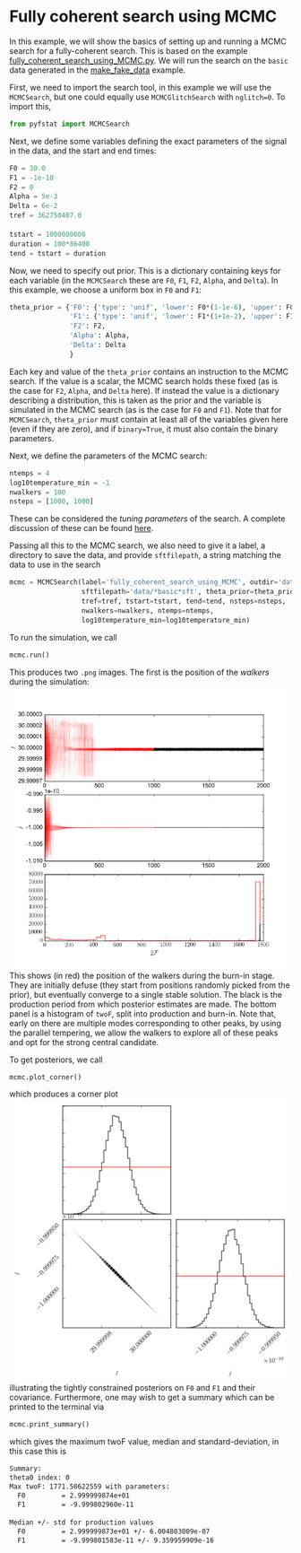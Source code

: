 # Fully coherent search using MCMC

In this example, we will show the basics of setting up and running a MCMC
search for a fully-coherent search. This is based on the example
[fully_coherent_search_using_MCMC.py](../example/fully_coherent_search_using_MCMC.py).
We will run the search on the `basic` data generated in the
[make_fake_data](make_fake_data.md) example.

First, we need to import the search tool, in this example we will use the
`MCMCSearch`, but one could equally use `MCMCGlitchSearch` with `nglitch=0`.
To import this,

```python
from pyfstat import MCMCSearch
```

Next, we define some variables defining the exact parameters of the signal
in the data, and the start and end times:

```python
F0 = 30.0
F1 = -1e-10
F2 = 0
Alpha = 5e-3
Delta = 6e-2
tref = 362750407.0

tstart = 1000000000
duration = 100*86400
tend = tstart = duration
```

Now, we need to specify out prior. This is a dictionary containing keys for
each variable (in the `MCMCSearch` these are `F0`, `F1`, `F2`, `Alpha`, and
`Delta`). In this example, we choose a uniform box in `F0` and `F1`:

```python
theta_prior = {'F0': {'type': 'unif', 'lower': F0*(1-1e-6), 'upper': F0*(1+1e-6)},
               'F1': {'type': 'unif', 'lower': F1*(1+1e-2), 'upper': F1*(1-1e-2)},
               'F2': F2,
               'Alpha': Alpha,
               'Delta': Delta
               }
```
Each key and value of the `theta_prior` contains an instruction to the MCMC
search. If the value is a scalar, the MCMC search holds these fixed (as is the
case for `F2`, `Alpha`, and `Delta` here). If instead the value is a dictionary
describing a distribution, this is taken as the prior and the variable is
simulated in the MCMC search (as is the case for `F0` and `F1`). Note that
for `MCMCSearch`, `theta_prior` must contain at least all of the variables
given here (even if they are zero), and if `binary=True`, it must also contain
the binary parameters.

Next, we define the parameters of the MCMC search:

```python
ntemps = 4
log10temperature_min = -1
nwalkers = 100
nsteps = [1000, 1000]
```

These can be considered the *tuning parameters* of the search. A complete
discussion of these can be found [here](tuning_parameters.md).

Passing all this to the MCMC search, we also need to give it a label, a
directory to save the data, and provide `sftfilepath`, a string matching
the data to use in the search

```python
mcmc = MCMCSearch(label='fully_coherent_search_using_MCMC', outdir='data', 
                  sftfilepath='data/*basic*sft', theta_prior=theta_prior,
                  tref=tref, tstart=tstart, tend=tend, nsteps=nsteps,
                  nwalkers=nwalkers, ntemps=ntemps,
                  log10temperature_min=log10temperature_min)
```

To run the simulation, we call

```python
mcmc.run()
```

This produces two `.png` images. The first is the position of the *walkers*
during the simulation:
![](img/fully_coherent_search_using_MCMC_walkers.png)
This shows (in red) the position of the walkers during the burn-in stage. They
are initially defuse (they start from positions randomly picked from the prior),
but eventually converge to a single stable solution. The black is the production
period from which posterior estimates are made. The bottom panel is a histogram
of `twoF`, split into production and burn-in. Note that, early on there are
multiple modes corresponding to other peaks, by using the parallel tempering,
we allow the walkers to explore all of these peaks and opt for the strong
central candidate.

To get posteriors, we call

```python
mcmc.plot_corner()
```
which produces a corner plot
![](img/fully_coherent_search_using_MCMC_corner.png)
illustrating the tightly constrained posteriors on `F0` and `F1` and their
covariance. Furthermore, one may wish to get a summary which can be printed
to the terminal via

```python
mcmc.print_summary()
```
which gives the maximum twoF value, median and standard-deviation, in this case
this is
```
Summary:
theta0 index: 0
Max twoF: 1771.50622559 with parameters:
  F0         = 2.999999874e+01
  F1         = -9.999802960e-11

Median +/- std for production values
  F0         = 2.999999873e+01 +/- 6.004803009e-07
  F1         = -9.999801583e-11 +/- 9.359959909e-16
```

